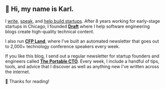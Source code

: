 ## 👋 Hi, my name is Karl.

I [write](https://www.karllhughes.com/writing/), [speak](https://www.karllhughes.com/speaking/), and [help build startups](https://www.karllhughes.com/work/). After 8 years working for early-stage startups in Chicago, I founded **[Draft](http://draft.dev/)** where I help software engineering blogs create high-quality technical content.

I also run **[CFP Land](https://www.cfpland.com/)**, where I've built an automated newsletter that goes out to 2,000+ technology conference speakers every week.

If you like this blog, I send out a regular newsletter for startup founders and engineers called **[The Portable CTO](https://mailchi.mp/a183cf10b418/startups)**. Every week, I include a handful of tips, tools, and advice that I discover as well as anything new I've written across the internet.

📖 Thanks for reading!
